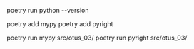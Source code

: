 
poetry run python --version

poetry add mypy
poetry add pyright

poetry run mypy src/otus_03/
poetry run pyright src/otus_03/


